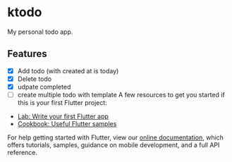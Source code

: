 # ktodo

My personal todo app.

## Features

- [x] Add todo (with created at is today)
- [x] Delete todo
- [x] udpate completed
- [ ] create multiple todo with template
A few resources to get you started if this is your first Flutter project:

- [Lab: Write your first Flutter app](https://flutter.dev/docs/get-started/codelab)
- [Cookbook: Useful Flutter samples](https://flutter.dev/docs/cookbook)

For help getting started with Flutter, view our
[online documentation](https://flutter.dev/docs), which offers tutorials,
samples, guidance on mobile development, and a full API reference.
